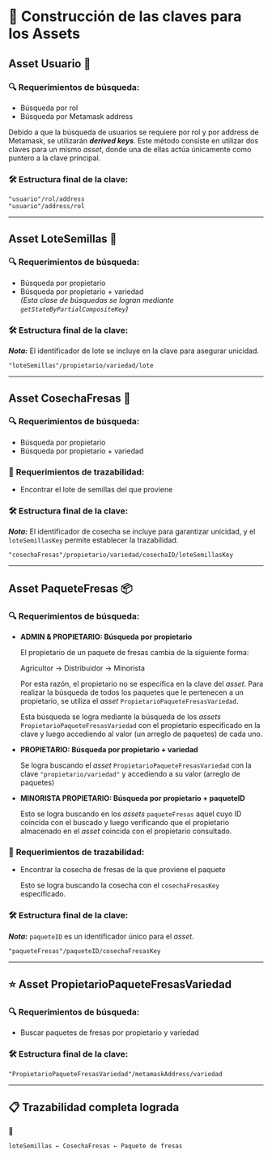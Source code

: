 # 🔑 Construcción de las claves para los Assets

## Asset Usuario 👤

### 🔍 **Requerimientos de búsqueda**:

- Búsqueda por rol
- Búsqueda por Metamask address

Debido a que la búsqueda de usuarios se requiere por rol y por address de Metamask, se utilizarán ***derived keys***. Este método consiste en utilizar dos claves para un mismo *asset*, donde una de ellas actúa únicamente como puntero a la clave principal.

### 🛠️ Estructura final de la clave:

```
"usuario"/rol/address  
"usuario"/address/rol
```

---

## Asset LoteSemillas 🌱

### 🔍 **Requerimientos de búsqueda**:

- Búsqueda por propietario
- Búsqueda por propietario + variedad  
  *(Esta clase de búsquedas se logran mediante `getStateByPartialCompositeKey`)*

### 🛠️ Estructura final de la clave:

***Nota:*** El identificador de lote se incluye en la clave para asegurar unicidad.

```
"loteSemillas"/propietario/variedad/lote
```

---

## Asset CosechaFresas 🍓

### 🔍 **Requerimientos de búsqueda**:

- Búsqueda por propietario
- Búsqueda por propietario + variedad

### 🐾 **Requerimientos de trazabilidad:**

- Encontrar el lote de semillas del que proviene

### 🛠️ Estructura final de la clave:

***Nota:*** El identificador de cosecha se incluye para garantizar unicidad, y el `loteSemillasKey` permite establecer la trazabilidad.

```
"cosechaFresas"/propietario/variedad/cosechaID/loteSemillasKey
```

---

## Asset PaqueteFresas 📦

### 🔍 **Requerimientos de búsqueda**:

- **ADMIN & PROPIETARIO: Búsqueda por propietario**

    El propietario de un paquete de fresas cambia de la siguiente forma:

    Agricultor → Distribuidor → Minorista

    Por esta razón, el propietario no se especifica en la clave del *asset*. Para realizar la búsqueda de todos los paquetes que le pertenecen a un propietario, se utiliza el *asset* `PropietarioPaqueteFresasVariedad`.

    Esta búsqueda se logra mediante la búsqueda de los *assets* `PropietarioPaqueteFresasVariedad` con el propietario especificado en la clave y luego accediendo al valor (un arreglo de paquetes) de cada uno.

- **PROPIETARIO: Búsqueda por propietario + variedad**

    Se logra buscando el *asset* `PropietarioPaqueteFresasVariedad` con la clave `"propietario/variedad"` y accediendo a su valor (arreglo de paquetes)

- **MINORISTA PROPIETARIO: Búsqueda por propietario + paqueteID**

    Esto se logra buscando en los *assets* `paqueteFresas` aquel cuyo ID coincida con el buscado y luego verificando que el propietario almacenado en el *asset* coincida con el propietario consultado.

### 🐾 **Requerimientos de trazabilidad:**

- Encontrar la cosecha de fresas de la que proviene el paquete

    Esto se logra buscando la cosecha con el `cosechaFresasKey` especificado.

### 🛠️ Estructura final de la clave:

***Nota:*** `paqueteID` es un identificador único para el *asset*.

```
"paqueteFresas"/paqueteID/cosechaFresasKey
```

---

## ⭐ Asset PropietarioPaqueteFresasVariedad

### 🔍 **Requerimientos de búsqueda**:

- Buscar paquetes de fresas por propietario y variedad

### 🛠️ Estructura final de la clave:

```
"PropietarioPaqueteFresasVariedad"/metamaskAddress/variedad
```

---

## 📋 Trazabilidad completa lograda

🐾  
```
loteSemillas ← CosechaFresas ← Paquete de fresas
```
